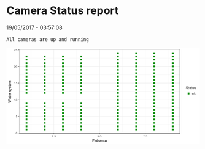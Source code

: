 Camera Status report
================
19/05/2017 - 03:57:08

    All cameras are up and running

![](camreport_files/figure-markdown_github/unnamed-chunk-2-1.png)
